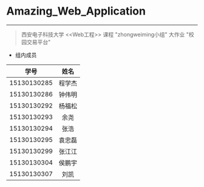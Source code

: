 # Amazing_Web_Application
***
>西安电子科技大学 <<Web工程>> 课程 "zhongweiming小组" 大作业 "校园交易平台"
* 组内成员

| 学号 | 姓名 |
| :-: | :-: |
| 15130130285 | 程学杰 |
| 15130130286 | 钟伟明 |
| 15130130292 | 杨福松 |
| 15130130293 | 余尧 |
| 15130130294 | 张浩 |
| 15130130295 | 袁忠磊 |
| 15130130299 | 张江江 |
| 15130130304 | 侯鹏宇 |
| 15130130307 | 刘凯 |
